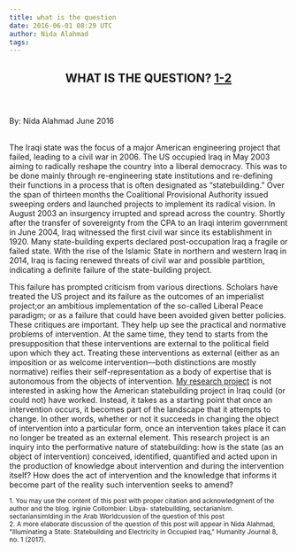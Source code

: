 ```yaml
---
title: what is the question
date: 2016-06-01 08:29 UTC
author: Nida Alahmad
tags:
---
```


<article class="article">
  <header class="title">
    <h1>WHAT IS THE QUESTION? <a href="#footnote" class="footnote">1-2</a></h1>
  </header>
  <footer class="date">
    <time datetime="6/1/2016">By: Nida Alahmad June 2016</time>
  </footer>
  <div class="line">&nbsp;</div>
  <div class="body">
    <p>The Iraqi state was the focus of a major American engineering project that failed, leading to a civil war in 2006. The US occupied Iraq in May 2003 aiming to radically reshape the country into a liberal democracy. This was to be done mainly through re-engineering state institutions and re-defining their functions in a process that is often designated as “statebuilding.” Over the span of thirteen months the Coalitional Provisional Authority issued sweeping orders and launched projects to implement its radical vision. In August 2003 an insurgency irrupted and spread across the country. Shortly after the transfer of sovereignty from the CPA to an Iraqi interim government in June 2004, Iraq witnessed the first civil war since its establishment in 1920. Many state-building experts declared post-occupation Iraq a fragile or failed state. With the rise of the Islamic State in northern and western Iraq in 2014, Iraq is facing renewed threats of civil war and possible partition, indicating a definite failure of the state-building project.</p>

  <p>This failure has prompted criticism from various directions. Scholars have treated the US project and its failure as the outcomes of an imperialist project;or an ambitious implementation of the so-called Liberal Peace paradigm; or as a failure that could have been avoided given better policies. These critiques are important. They help up see the practical and normative problems of intervention.  At the same time, they tend to starts from the presupposition that these interventions are external to the political field upon which they act. Treating these interventions as external (either as an imposition or as welcome intervention—both distinctions are mostly normative) reifies their self-representation as a body of expertise that is autonomous from the objects of intervention. <a href="/about.html" class="underline">My research project</a> is not interested in asking how the American statebuilding project in Iraq could (or could not) have worked. Instead, it takes as a starting point that once an intervention occurs, it becomes part of the landscape that it attempts to change. In other words, whether or not it succeeds in changing the object of intervention into a particular form, once an intervention takes place it can no longer be treated as an external element. This research project is an inquiry into the performative nature of statebuilding: how is the state (as an object of intervention) conceived, identified, quantified and acted upon in the production of knowledge about intervention and during the intervention itself? How does the act of intervention and the knowledge that informs it  become part of the reality such intervention seeks to amend?</p>
<p><a name="footnote"></a><small>1. You may use the content of this post with proper citation and
acknowledgment of the author and the blog. irginie Collombier: Libya-
statebuilding, sectarianism. sectariansimlding in the Arab Worldcussion of the
question of this post<br>
2. A more elaborate discussion of the question of this post will appear in Nida
Alahmad, "Illuminating a State: Statebuilding and Electricity in Occupied
Iraq," Humanity Journal 8, no. 1 (2017).</small></p>
</div>
</article>

